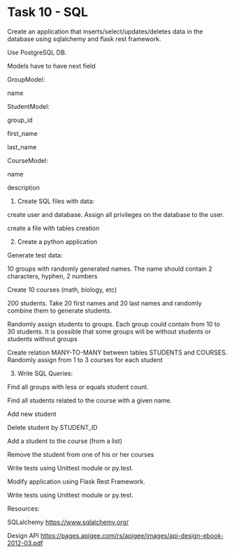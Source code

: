 # Task 10 - SQL

Create an application that inserts/select/updates/deletes data in the database using sqlalchemy and flask rest framework.

Use PostgreSQL DB.

Models have to have next field

GroupModel:

name



StudentModel:

group_id

first_name

last_name



CourseModel:

name

description 



1. Create SQL files with data:

create user and database. Assign all privileges on the database to the user.

create a file with tables creation



2. Create a python application

Generate test data:

10 groups with randomly generated names. The name should contain 2 characters, hyphen, 2 numbers

Create 10 courses (math, biology, etc)

200 students. Take 20 first names and 20 last names and randomly combine them to generate students.

Randomly assign students to groups. Each group could contain from 10 to 30 students. It is possible that some groups will be without students or students without groups

Create relation MANY-TO-MANY between tables STUDENTS and COURSES. Randomly assign from 1 to 3 courses for each student

3. Write SQL Queries:

Find all groups with less or equals student count.

Find all students related to the course with a given name.

Add new student

Delete student by STUDENT_ID

Add a student to the course (from a list)

Remove the student from one of his or her courses



Write tests using Unittest module or py.test.

Modify application using Flask Rest Framework. 



Write tests using Unittest module or py.test.

Resources:

SQLalchemy https://www.sqlalchemy.org/

Design API https://pages.apigee.com/rs/apigee/images/api-design-ebook-2012-03.pdf

